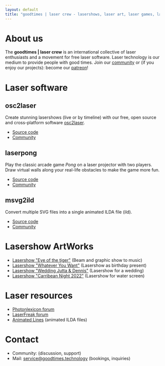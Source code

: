 ```yaml
---
layout: default
title: "goodtimes | laser crew - lasershows, laser art, laser games, laser control software"
---
```


# About us
The **goodtimes | laser crew** is an international collective of laser enthusiasts and a movement for free laser software. Laser technology is our medium to provide people with good times. Join our [community](https://discord.gg/3JKDDWr9w6) or (if you enjoy our projects): become our [patreon](https://patreon.com/user?u=94591727)!

# Laser software
## osc2laser
Create stunning lasershows (live or by timeline) with our free, open source and cross-platform software [osc2laser](https://github.com/goodtimes-code/osc2laser).
  - [Source code](https://github.com/goodtimes-code/osc2laser)
  - [Community](https://community.goodtimes.technology/c/osc2laser/)

## laserpong
Play the classic arcade game *Pong* on a laser projector with two players. Draw virtual walls along your real-life obstacles to make the game more fun.
  - [Source code](https://github.com/goodtimes-code/laserpong)
  - [Community](https://community.goodtimes.technology/c/laserpong/6)

## msvg2ild
Convert multiple SVG files into a single animated ILDA file (ild).
  - [Source code](https://github.com/goodtimes-code/msvg2ild)
  - [Community](https://community.goodtimes.technology/c/msvg2ild/7)
  
# Lasershow ArtWorks
- [Lasershow "Eye of the tiger"](https://www.youtube.com/watch?v=MXgKLad80P0) (Beam and graphic show to music)
- [Lasershow "Whatever You Want"](https://www.youtube.com/watch?v=_5FiKHApgyw) (Lasershow as birthday present)
- [Lasershow "Wedding Jutta & Dennis"](https://www.youtube.com/watch?v=NMLCVmzW9sE) (Lasershow for a wedding)
- [Lasershow "Carribean Night 2022"](https://www.youtube.com/watch?v=JsKpOB2sVtA&t=8s) (Lasershow for water screen)

# Laser resources
- [Photonlexicon forum](https://photonlexicon.com/forums/)
- [LaserFreak forum](https://www.laserfreak.net/forum/)
- [Animated Lines](https://www.animated-lines.com/en/) (animated ILDA files)

# Contact
- Community: [](https://community.goodtimes.technology/) (discussion, support)
- Mail: service@goodtimes.technology (bookings, inquiries)
